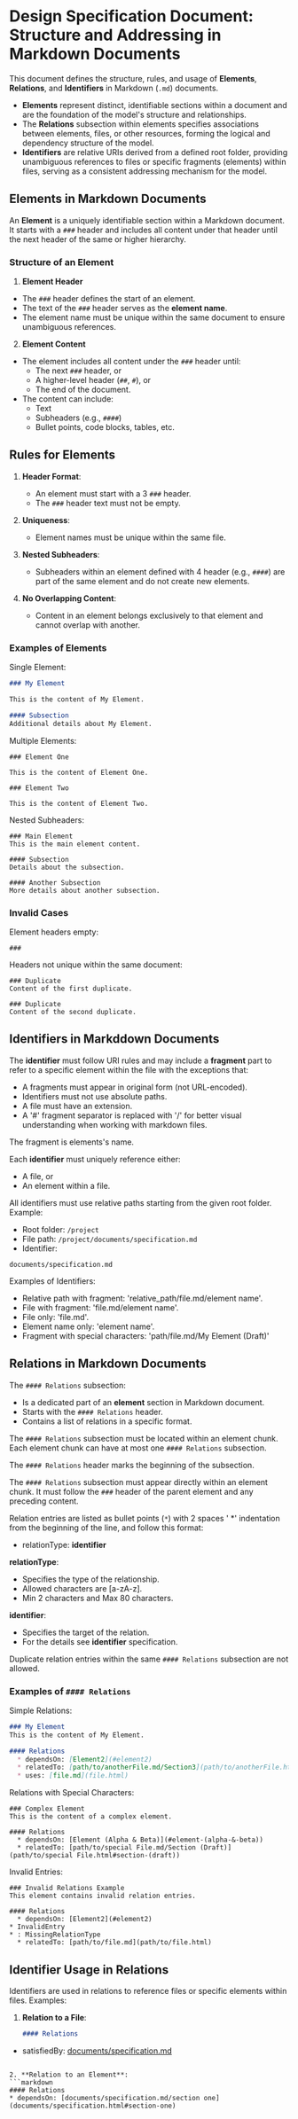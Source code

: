 # Design Specification Document: Structure and Addressing in Markdown Documents

This document defines the structure, rules, and usage of **Elements**, **Relations**, and **Identifiers** in Markdown (`.md`) documents. 

- **Elements** represent distinct, identifiable sections within a document and are the foundation of the model's structure and relationships.  
- The **Relations** subsection within elements specifies associations between elements, files, or other resources, forming the logical and dependency structure of the model.  
- **Identifiers** are relative URIs derived from a defined root folder, providing unambiguous references to files or specific fragments (elements) within files, serving as a consistent addressing mechanism for the model.  


## Elements in Markdown Documents

An **Element** is a uniquely identifiable section within a Markdown document. It starts with a `###` header and includes all content under that header until the next header of the same or higher hierarchy.

### Structure of an Element

1. **Element Header**
  - The `###` header defines the start of an element.
  - The text of the `###` header serves as the **element name**.
  - The element name must be unique within the same document to ensure unambiguous references.

2. **Element Content**
  - The element includes all content under the `###` header until:
    - The next `###` header, or
    - A higher-level header (`##`, `#`), or
    - The end of the document.
  - The content can include:
    - Text
    - Subheaders (e.g., `####`)
    - Bullet points, code blocks, tables, etc.


## Rules for Elements

1. **Header Format**:
   - An element must start with a 3 `###` header.
   - The `###` header text must not be empty.

2. **Uniqueness**:
   - Element names must be unique within the same file.
 
3. **Nested Subheaders**:
   - Subheaders within an element defined with 4 header (e.g., `####`) are part of the same element and do not create new elements.

4. **No Overlapping Content**:
   - Content in an element belongs exclusively to that element and cannot overlap with another.


### Examples of Elements

Single Element:
```markdown
### My Element

This is the content of My Element.

#### Subsection
Additional details about My Element.
```

Multiple Elements:
```
### Element One

This is the content of Element One.

### Element Two

This is the content of Element Two.
```

Nested Subheaders:
```
### Main Element
This is the main element content.

#### Subsection
Details about the subsection.

#### Another Subsection
More details about another subsection.
```

### Invalid Cases

Element headers empty:
```
###
```

Headers not unique within the same document:
```
### Duplicate
Content of the first duplicate.

### Duplicate
Content of the second duplicate.
```

## Identifiers in Markddown Documents


The **identifier** must follow URI rules and may include a **fragment** part to refer to a specific element within the file with the exceptions that:
  * A fragments must appear in original form (not URL-encoded).
  * Identifiers must not use absolute paths.
  * A file must have an extension.
  * A '#' fragment separator is replaced with '/' for better visual understanding when working with markdown files.
  
The fragment is elements's name.
  
Each **identifier** must uniquely reference either:
  * A file, or
  * An element within a file.

All identifiers must use relative paths starting from the given root folder.
Example:
  - Root folder: `/project`
  - File path: `/project/documents/specification.md`
  - Identifier:
  ```
  documents/specification.md
  ```

Examples of Identifiers:
 * Relative path with fragment: 'relative_path/file.md/element name'.
 * File with fragment: 'file.md/element name'.
 * File only: 'file.md'.
 * Element name only: 'element name'.
 * Fragment with special characters: 'path/file.md/My Element (Draft)'



##  Relations in Markdown Documents

The `#### Relations` subsection:
- Is a dedicated part of an **element** section in Markdown document.
- Starts with the `#### Relations` header.
- Contains a list of relations in a specific format.


The `#### Relations` subsection must be located within an element chunk.
Each element chunk can have at most one `#### Relations` subsection.

The `#### Relations` header marks the beginning of the subsection.

The `#### Relations` subsection must appear directly within an element  chunk.
It must follow the `###` header of the parent element and any preceding content.

Relation entries are listed as bullet points (`*`) with 2 spaces '  *' indentation from the beginning of the line, and follow this format:
 * relationType: **identifier**

**relationType**:
 - Specifies the type of the relationship.
 - Allowed characters are [a-zA-z].
 - Min 2 characters and Max 80 characters.

**identifier**:
 - Specifies the target of the relation.
 - For the details see **identifier** specification.

Duplicate relation entries within the same `#### Relations` subsection are not allowed.


### Examples of `#### Relations`

Simple Relations:
```markdown
### My Element
This is the content of My Element.

#### Relations
  * dependsOn: [Element2](#element2)
  * relatedTo: [path/to/anotherFile.md/Section3](path/to/anotherFile.html#section3)
  * uses: [file.md](file.html)
```

Relations with Special Characters:
```
### Complex Element
This is the content of a complex element.

#### Relations
  * dependsOn: [Element (Alpha & Beta)](#element-(alpha-&-beta))
  * relatedTo: [path/to/special File.md/Section (Draft)](path/to/special File.html#section-(draft))
```

Invalid Entries:
```
### Invalid Relations Example
This element contains invalid relation entries.

#### Relations
  * dependsOn: [Element2](#element2)
* InvalidEntry
* : MissingRelationType
  * relatedTo: [path/to/file.md](path/to/file.html)
```



## Identifier Usage in Relations

Identifiers are used in relations to reference files or specific elements within files. Examples:

1. **Relation to a File**:
   ```markdown
   #### Relations
  * satisfiedBy: [documents/specification.md](documents/specification.html)
   ```
    
2. **Relation to an Element**:
   ```markdown
   #### Relations
  * dependsOn: [documents/specification.md/section one](documents/specification.html#section-one)
   ```

